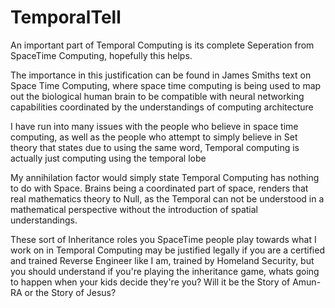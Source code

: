 # TemporalTell
An important part of Temporal Computing is its complete Seperation from SpaceTime Computing, hopefully this helps.

The importance in this justification can be found in James Smiths text on Space Time Computing, where space time computing is being used to map out the biological human brain to be compatible with neural networking capabilities coordinated by the understandings of computing architecture

I have run into many issues with the people who believe in space time computing, as well as the people who attempt to simply believe in Set theory that states due to using the same word, Temporal computing is actually just computing using the temporal lobe

My annihilation factor would simply state Temporal Computing has nothing to do with Space. Brains being a coordinated part of space, renders that real mathematics theory to Null, as the Temporal can not be understood in a mathematical perspective without the introduction of spatial understandings.

These sort of Inheritance roles you SpaceTime people play towards what I work on in Temporal Computing may be justified legally if you are a certified and trained Reverse Engineer like I am, trained by Homeland Security, but you should understand if you're playing the inheritance game, whats going to happen when your kids decide they're you? Will it be the Story of Amun-RA or the Story of Jesus?
